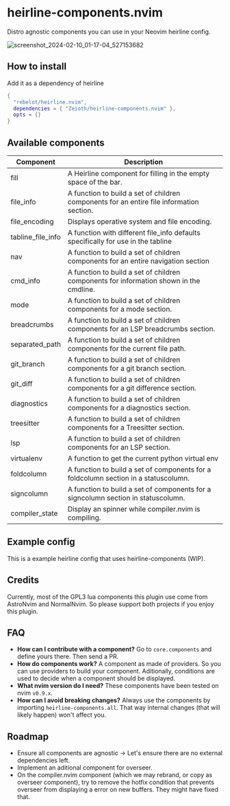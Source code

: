 # heirline-components.nvim
Distro agnostic components you can use in your Neovim heirline config.

![screenshot_2024-02-10_01-17-04_527153682](https://github.com/Zeioth/heirline-components.nvim/assets/3357792/5b1e8dd7-3ae2-4a45-ba79-b0efd2ae6076)

## How to install
Add it as a dependency of heirline

```lua
{
  "rebelot/heirline.nvim",
  dependencies = { "Zeioth/heirline-components.nvim" },
  opts = {}
}
```

## Available components

| Component | Description |
|-----------|-------------|
| fill | A Heirline component for filling in the empty space of the bar. |
| file_info | A function to build a set of children components for an entire file information section. |
| file_encoding | Displays operative system and file encoding. |
| tabline_file_info | A function with different file_info defaults specifically for use in the tabline |
| nav | A function to build a set of children components for an entire navigation section |
| cmd_info | A function to build a set of children components for information shown in the cmdline. |
| mode | A function to build a set of children components for a mode section. |
| breadcrumbs | A function to build a set of children components for an LSP breadcrumbs section. |
| separated_path | A function to build a set of children components for the current file path. |
| git_branch | A function to build a set of children components for a git branch section. |
| git_diff | A function to build a set of children components for a git difference section. |
| diagnostics | A function to build a set of children components for a diagnostics section. |
| treesitter | A function to build a set of children components for a Treesitter section. |
| lsp | A function to build a set of children components for an LSP section. |
| virtualenv | A function to get the current python virtual env |
| foldcolumn | A function to build a set of components for a foldcolumn section in a statuscolumn. |
| signcolumn | A function to build a set of components for a signcolumn section in statuscolumn. |
| compiler_state | Display an spinner while compiler.nvim is compiling. |

## Example config
This is a example heirline config that uses heirline-components (WIP).

## Credits
Currently, most of the GPL3 lua components this plugin use come from AstroNvim and NormalNvim. So please support both projects if you enjoy this plugin.

## FAQ
* **How can I contribute with a component?** Go to `core.components` and define yours there. Then send a PR.
* **How do components work?** A component as made of providers. So you can use providers to build your component. Aditionally, conditions are used to decide when a component should be displayed.
* **What nvim version do I need?** These components have been tested on nvim `v0.9.x`.
* **How can I avoid breaking changes?** Always use the components by importing `heirline-components.all`. That way internal changes (that will likely happen) won't affect you.

## Roadmap
* Ensure all components are agnostic → Let's ensure there are no external dependencies left.
* Implement an aditional component for overseer.
* On the compiler.nvim component (which we may rebrand, or copy as overseer component), try to remove the hotfix condition that prevents overseer from displaying a error on new buffers. They might have fixed that.

